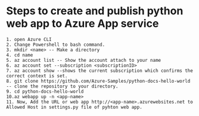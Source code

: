 # Steps to create and publish python web app to Azure App service

    1. open Azure CLI 
    2. Change Powershell to bash command.
    3. mkdir <name> -- Make a directory
    4. cd name
    5. az account list -- Show the account attach to your name 
    6. az account set --subscription <subscriptionID>
    7. az account show --shows the current subscription which confirms the correct context is set.
    8. git clone https://github.com/Azure-Samples/python-docs-hello-world -- clone the repository to your directory.
    9. cd python-docs-hello-world
    10.az webapp up -n <app-name>
    11. Now, Add the URL or web app http://<app-name>.azurewebsites.net to Allowed Host in settings.py file of pyhton web app.


